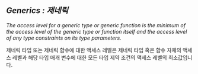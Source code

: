 ## *Generics : 제네릭*

*The access level for a generic type or generic function is the minimum of the access level of the generic type or function itself and the access level of any type constraints on its type parameters.*

제네릭 타입 또는 제네릭 함수에 대한 액세스 레벨은 제네릭 타입 혹은 함수 자체의 액세스 레벨과 해당 타입 매개 변수에 대한 모든 타입 제약 조건의 액세스 레벨의 최소값입니다.
